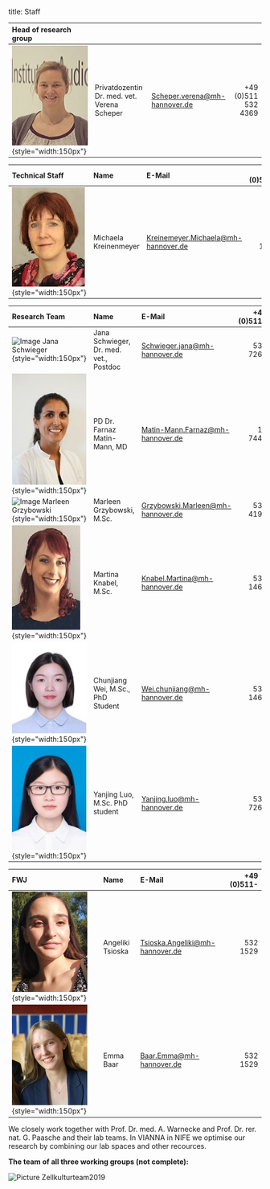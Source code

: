 title: Staff

|Head of research group |      |        |     |
|:-----------------------|:----------------------------------------------|:----------------------------------|----:|
|![Picture Verena Scheper](Verena_2.jpg){style="width:150px"}|Privatdozentin Dr. med. vet. Verena Scheper |Scheper.verena@mh-hannover.de | +49 (0)511 532 4369 |


|Technical Staff| Name | E-Mail |+49 (0)511- |
|:--------------|:---------------|:----|----:|
|![Kreienmeyer Michaela](Michaela.jpg){style="width:150px"}       | Michaela Kreinenmeyer	                     | Kreinemeyer.Michaela@mh-hannover.de | 532 1525|

|Research Team  | Name | E-Mail |+49 (0)511- |
|:--|:---------------------------------------|:-----------------------------------------|---------------:|
| ![Image Jana Schwieger](Schwieger.jpg){style="width:150px"}| Jana Schwieger, Dr. med. vet., Postdoc | Schwieger.jana@mh-hannover.de | 532 7262 |
| ![Image Farnaz Matin](MatinF.jpg){style="width:150px"}| PD Dr. Farnaz Matin-Mann, MD | Matin-Mann.Farnaz@mh-hannover.de |  17 7443 | 
| ![Image Marleen Grzybowski](Grzybowski.jpg){style="width:150px"}| Marleen Grzybowski, M.Sc.| Grzybowski.Marleen@mh-hannover.de | 532 4192 |
| ![Image Martina Knabel](Knabel.JPG){style="width:150px"}        | Martina Knabel, M.Sc.| Knabel.Martina@mh-hannover.de | 532 1464 |
| ![Image Chunjiang Wei](suzy1.jpg){style="width:150px"}          | Chunjiang Wei, M.Sc., PhD Student| Wei.chunjiang@mh-hannover.de | 532 1464 |
| ![Image Yanjing Luo](Yanjing2.jpg){style="width:150px"}         | Yanjing Luo, M.Sc. PhD student | Yanjing.luo@mh-hannover.de| 532 7262 | 

|FWJ | Name | E-Mail |+49 (0)511- |
|:--------------|:---------------|:----|----:|
|![Image Angeliki Tsioka](Angeliki_2.jpg){style="width:150px"}    | Angeliki Tsioska                       | Tsioska.Angeliki@mh-hannover.de | 532 1529|
|![Image Emma Baar](Emma_2.jpg){style="width:150px"}              | Emma Baar                              | Baar.Emma@mh-hannover.de | 532 1529|



We closely work together with Prof. Dr. med. A. Warnecke and Prof. Dr. rer. nat. G. Paasche and their lab teams. In VIANNA in NIFE we optimise our research by combining our lab spaces and other recources. 

**The team of all three working groups (not complete):** 

![Picture Zellkulturteam2019](Zellkulturteam2019.jpg)  
